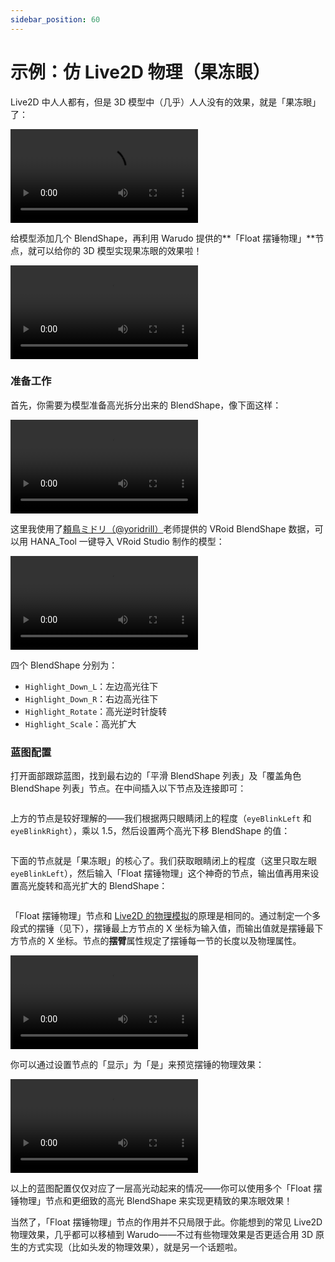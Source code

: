 ```yaml
---
sidebar_position: 60
---
```


# 示例：仿 Live2D 物理（果冻眼）

Live2D 中人人都有，但是 3D 模型中（几乎）人人没有的效果，就是「果冻眼」了：

<div className="video-box"><video controls src="https://user-images.githubusercontent.com/3406505/196832326-e54d9982-92dc-4046-83f2-9b156bb243d4.mp4" />
来源：[https://twitter.com/mauracoma/status/1441799850048176138](https://twitter.com/mauracoma/status/1441799850048176138)
</div>

给模型添加几个 BlendShape，再利用 Warudo 提供的**「Float 摆锤物理」**节点，就可以给你的 3D 模型实现果冻眼的效果啦！

<div className="video-box"><video controls src="https://user-images.githubusercontent.com/3406505/196832672-049792b0-1bbf-46ec-8ed9-7f5989eb4166.mp4" />
由于我不是模型师，这里只拆了一层高光出来。正如 Live2D 一样，拆得越多效果越好哦！
</div>

### 准备工作

首先，你需要为模型准备高光拆分出来的 BlendShape，像下面这样：

<div className="video-box"><video controls src="https://user-images.githubusercontent.com/3406505/196832935-946222b5-e9a3-4efa-b9dc-7bdd04b9a3f2.mp4" /></div>

这里我使用了[頼鳥ミドリ（@yoridrill）](https://twitter.com/yoridrill)老师提供的 VRoid BlendShape 数据，可以用 HANA\_Tool 一键导入 VRoid Studio 制作的模型：

<div className="video-box"><video controls src="https://note.com/yoridrill/n/nfc15a0760a26" /></div>

四个 BlendShape 分别为：

* `Highlight_Down_L`：左边高光往下
* `Highlight_Down_R`：右边高光往下
* `Highlight_Rotate`：高光逆时针旋转
* `Highlight_Scale`：高光扩大

### 蓝图配置

打开面部跟踪蓝图，找到最右边的「平滑 BlendShape 列表」及「覆盖角色 BlendShape 列表」节点。在中间插入以下节点及连接即可：

<figure><img src="/images/image(5)(2).png" alt="" /><figcaption></figcaption></figure>

上方的节点是较好理解的——我们根据两只眼睛闭上的程度（`eyeBlinkLeft` 和 `eyeBlinkRight`），乘以 1.5，然后设置两个高光下移 BlendShape 的值：

<figure><img src="/images/image(11)(1).png" alt="" /><figcaption></figcaption></figure>

下面的节点就是「果冻眼」的核心了。我们获取眼睛闭上的程度（这里只取左眼 `eyeBlinkLeft`），然后输入「Float 摆锤物理」这个神奇的节点，输出值再用来设置高光旋转和高光扩大的 BlendShape：

<figure><img src="/images/image(5)(1).png" alt="" /><figcaption></figcaption></figure>

「Float 摆锤物理」节点和 [Live2D 的物理模拟](https://docs.live2d.com/en/cubism-editor-manual/physics-operation/)的原理是相同的。通过制定一个多段式的摆锤（见下），摆锤最上方节点的 X 坐标为输入值，而输出值就是摆锤最下方节点的 X 坐标。节点的**摆臂**属性规定了摆锤每一节的长度以及物理属性。

<div className="video-box"><video controls src="https://docs.live2d.com/wp-content/uploads/2021/04/20210119193349.gif" />
来源：[https://docs.live2d.com/en/cubism-editor-manual/physical-operation-setting/](https://docs.live2d.com/en/cubism-editor-manual/physical-operation-setting/)
</div>

你可以通过设置节点的「显示」为「是」来预览摆锤的物理效果：

<div className="video-box"><video controls src="https://user-images.githubusercontent.com/3406505/196835467-8eec329f-176f-47ba-af4e-fb4d0c4361d6.mp4" /></div>

以上的蓝图配置仅仅对应了一层高光动起来的情况——你可以使用多个「Float 摆锤物理」节点和更细致的高光 BlendShape 来实现更精致的果冻眼效果！

<div className="hint hint-success">
当然了，「Float 摆锤物理」节点的作用并不只局限于此。你能想到的常见 Live2D 物理效果，几乎都可以移植到 Warudo——不过有些物理效果是否更适合用 3D 原生的方式实现（比如头发的物理效果），就是另一个话题啦。
</div>

